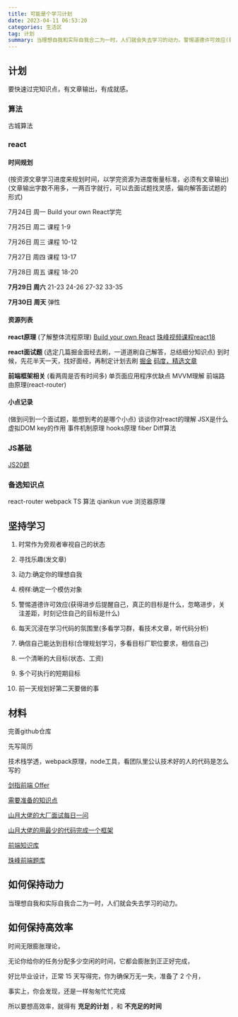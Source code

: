 ```yaml
---
title: 可能是个学习计划
date: 2023-04-11 06:53:20
categories: 生活区
tag: 计划
summary: 当理想自我和实际自我合二为一时，人们就会失去学习的动力。警惕道德许可效应(获得进步后提醒自己，真正的目标是什么，忽略进步，关注差距，时刻记住自己的目标是什么)。
---
```


## 计划
要快速过完知识点，有文章输出，有成就感。

### 算法
古城算法

### react

#### 时间规划
(按资源文章学习进度来规划时间，以学完资源为进度衡量标准，必须有文章输出)
(文章输出字数不用多，一两百字就行，可以去面试题找灵感，偏向解答面试题的形式)

7月24日 周一
Build your own React学完

7月25日 周二
课程 1-9

7月26日 周三
课程 10-12

7月27日 周四
课程 13-17

7月28日 周五
课程 18-20

__7月29日 周六__
21-23
24-26
27-32
33-35

__7月30日 周天__
弹性

#### 资源列表
__react原理__
(了解整体流程原理)
[Build your own React](https://qcsite.gatsbyjs.io/build-your-own-react/)
[珠峰视频课程react18](https://www.javascriptpeixun.cn/my/course/4680)

__react面试题__
(选定几篇掘金面经去刷，一道道刷自己解答，总结细分知识点)
到时候，先花半天一天，找好面经，再制定计划去刷
[掘金](https://juejin.cn/)
[码度，精选文章](https://www.html5iq.com/frontend/5fe96dcbf72c21052324d0e9)

__前端框架相关__
(看两周是否有时间多)
单页面应用程序优缺点 MVVM理解 前端路由原理(react-router) 

#### 小点记录
(做到问到一个面试题，能想到考的是哪个小点)
谈谈你对react的理解
JSX是什么
虚拟DOM
key的作用
事件机制原理
hooks原理
fiber
Diff算法





### JS基础
[JS20题](https://juejin.cn/post/7176644710847479869)

### 备选知识点
react-router
webpack
TS
算法
qiankun
vue
浏览器原理

## 坚持学习

1. 时常作为旁观者审视自己的状态

2. 寻找乐趣(发文章)

3. 动力:确定你的理想自我

4. 榜样:确定一个模仿对象

5. 警惕道德许可效应(获得进步后提醒自己，真正的目标是什么，忽略进步，关注差距，时刻记住自己的目标是什么)

6. 每天沉浸在学习代码的氛围里(多看学习群，看技术文章，听代码分析)

7. 确信自己能达到目标(合理规划学习，多看目标厂职位要求，相信自己)

8. 一个清晰的大目标(状态、工资)

9. 多个可执行的短期目标

10. 前一天规划好第二天要做的事

## 材料

完善github仓库

先写简历

技术栈学透，webpack原理，node工具，看团队里公认技术好的人的代码是怎么写的

[剑指前端 Offer](https://febook.hzfe.org/awesome-interview/)

[需要准备的知识点](https://segmentfault.com/a/1190000021761594)

[山月大佬的大厂面试每日一问](https://q.shanyue.tech/)

[山月大佬的用最少的代码完成一个框架](https://github.com/shfshanyue/mini-code)

[前端知识库](https://www.html5iq.com/600fe22e9ab55c133a956711.html)

[珠峰前端题库](https://cfz6pr2brp.feishu.cn/base/appiHELqQxL9uyOqlNjMQQhOEUI?table=tblMaffjeFYrLrQe&view=vewJHSwJVd)


## 如何保持动力

当理想自我和实际自我合二为一时，人们就会失去学习的动力。

## 如何保持高效率

时间无限膨胀理论，

无论你给你的任务分配多少空闲的时间，它都会膨胀到正正好完成，

好比毕业设计，正常 15 天写得完，你为确保万无一失，准备了 2 个月，

事实上，你会发现，还是一样匆匆忙忙完成

所以要想高效率，就得有 __充足的计划__ ，和 __不充足的时间__